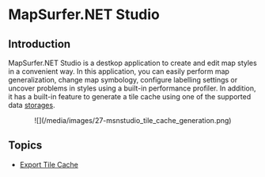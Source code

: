 # MapSurfer.NET Studio

## Introduction

MapSurfer.NET Studio is a destkop application to create and edit map styles in a convenient way. In this application, you can easily perform map generalization, change map symbology, configure labelling settings or uncover problems in styles using a built-in performance profiler. In addition, it has a built-in feature to generate a tile cache using one of the supported data [storages](usermanual/tilecaching/index.md).

<center>![](/media/images/27-msnstudio_tile_cache_generation.png)</center>


## Topics

- [Export Tile Cache](/usermanual/tools/msnstudio/export-tile-cache.md)


